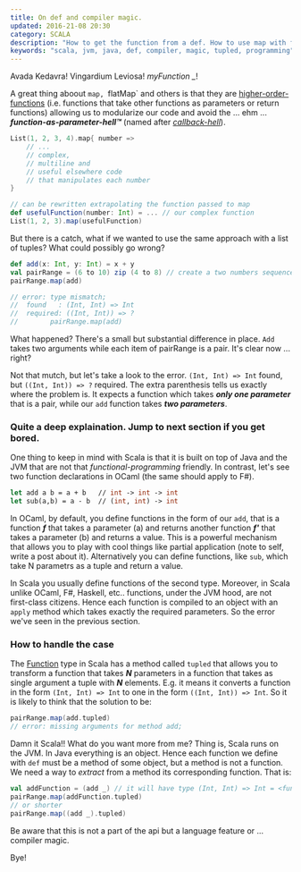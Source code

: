 ```yaml
---
title: On def and compiler magic.
updated: 2016-21-08 20:30
category: SCALA
description: "How to get the function from a def. How to use map with functions with N parameters"
keywords: "scala, jvm, java, def, compiler, magic, tupled, programming"
---
```


Avada Kedavra! Vingardium Leviosa! *myFunction _*!

A great thing aboout `map, `flatMap` and others is that they are [higher-order-functions][1] (i.e. functions that take other functions as parameters or return functions) allowing us to modularize our code and avoid the ... ehm ... ***function-as-parameter-hell™*** (named after [_callback-hell_][2]).

```scala
List(1, 2, 3, 4).map{ number =>
	// ...
	// complex,
	// multiline and
	// useful elsewhere code
	// that manipulates each number
}

// can be rewritten extrapolating the function passed to map
def usefulFunction(number: Int) = ... // our complex function
List(1, 2, 3).map(usefulFunction)
```

But there is a catch, what if we wanted to use the same approach with a list of tuples? What could possibly go wrong?

```scala
def add(x: Int, y: Int) = x + y
val pairRange = (6 to 10) zip (4 to 8) // create a two numbers sequence and zip them
pairRange.map(add)

// error: type mismatch;
//  found   : (Int, Int) => Int
//  required: ((Int, Int)) => ?
//        pairRange.map(add)
```

What happened? There's a small but substantial difference in place. `Add` takes two arguments while each item of pairRange is a pair. It's clear now ... right?

Not that mutch, but let's take a look to the error. `(Int, Int) => Int` found, but `((Int, Int)) => ?` required. The extra parenthesis tells us exactly where the problem is. It expects a function which takes ***only one parameter*** that is a pair, while our `add` function takes ***two parameters***.

### Quite a deep explaination. Jump to next section if you get bored.

One thing to keep in mind with Scala is that it is built on top of Java and the JVM that are not that *functional-programming* friendly. In contrast, let's see two function declarations in OCaml (the same should apply to F#).

```ocaml
let add a b = a + b   // int -> int -> int
let sub(a,b) = a - b  // (int, int) -> int
```

In OCaml, by default, you define functions in the form of our `add`, that is a function ***f*** that takes a parameter (a) and returns another function ***f'*** that takes a parameter (b) and returns a value. This is a powerful mechanism that allows you to play with cool things like partial application (note to self, write a post about it). Alternatively you can define functions, like `sub`, which take N parametrs as a tuple and return a value.

In Scala you usually define functions of the second type. Moreover, in Scala unlike OCaml, F#, Haskell, etc.. functions, under the JVM hood, are not first-class citizens. Hence each function is compiled to an object with an `apply` method which takes exactly the required parameters. So the error we've seen in the previous section.

### How to handle the case

The [Function][3] type in Scala has a method called `tupled` that allows you to transform a function that takes ***N*** parameters in a function that takes as single argument a tuple with ***N*** elements. E.g. it means it converts a function in the form `(Int, Int) => Int` to one in the form `((Int, Int)) => Int`.
So it is likely to think that the solution to be:

```scala
pairRange.map(add.tupled)
// error: missing arguments for method add;
```
Damn it Scala!! What do you want more from me? Thing is, Scala runs on the JVM. In Java everything is an object. Hence each function we define with `def` must be a method of some object, but a method is not a function. We need a way to *extract* from a method its corresponding function. That is:

```scala
val addFunction = (add _) // it will have type (Int, Int) => Int = <function2>
pairRange.map(addFunction.tupled)
// or shorter
pairRange.map((add _).tupled)
```

Be aware that this is not a part of the api but a language feature or ... compiler magic.

Bye!

[1]: https://en.wikipedia.org/wiki/Higher-order_function
[2]: http://callbackhell.com/
[3]: http://www.scala-lang.org/api/current/scala/Function$.html